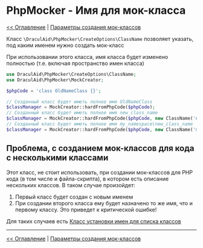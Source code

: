 # PhpMocker - Имя для мок-класса
[<< Оглавление](../../README.md) | [Параметры создания мок-классов](README.md)

Класс `\DraculAid\PhpMocker\CreateOptions\ClassName` позволяет указать, под каким именем нужно создать мок-класс

При использовании этого класса, имя класса будет изменено полностью (т.е. включая пространство имен класса)
```php
use DraculAid\PhpMocker\CreateOptions\ClassName;
use DraculAid\PhpMocker\MockCreator;

$phpCode = 'class OldNameClass {}';

// Созданный класс будет иметь полное имя OldNameClass
$classManager = MockCreator::hardFromPhpCode($phpCode);
// Созданный класс будет иметь полное имя new_class_name
$classManager = MockCreator::hardFromPhpCode($phpCode, new ClassName('new_class_name'));
// Созданный класс будет иметь полное имя my_namespace\new_class_name
$classManager = MockCreator::hardFromPhpCode($phpCode, new ClassName('my_namespace\\new_class_name'));
```

## Проблема, с созданием мок-классов для кода с несколькими классами
Этот класс, не стоит использовать, при создании мок-классов для PHP кода (в том числе и файла-скрипта), в котором
есть описание нескольких классов. В таком случае произойдет:
1) Первый класс будет создан с новым именем
2) При создании второго класса ему будет назначено то же имя, что и первому классу. Это приведет к критической ошибке!

Для таких случаев есть [Класс установки имен для списка классов](rename-list.md)

---

[<< Оглавление](../../README.md) | [Параметры создания мок-классов](README.md)
